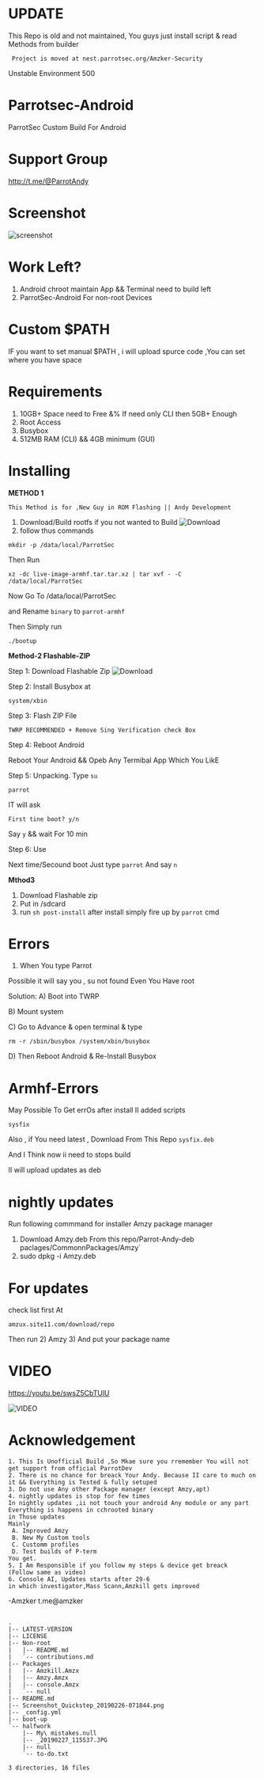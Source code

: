 # UPDATE 

This Repo is old and not maintained, 
You guys just install script & read
Methods from builder


     Project is moved at nest.parrotsec.org/Amzker-Security

Unstable Environment 500 

# Parrotsec-Android
ParrotSec Custom Build For Android

# Support Group

http://t.me/@ParrotAndy
# Screenshot
![screenshot](https://github.com/amzker/Parrotsec-Android/blob/master/Screenshot_Quickstep_20190226-071844.png)


# Work Left? 
1) Android chroot maintain App && Terminal need to build left 
2) ParrotSec-Android For non-root Devices 
# Custom $PATH 
IF you want to set manual $PATH , i will upload spurce code ,You can set where you have space


# Requirements 

1) 10GB+ Space need to Free &% If need only CLI then 5GB+ Enough
2) Root Access
3) Busybox 
4) 512MB RAM (CLI) && 4GB minimum (GUI)

# Installing 
 
 **METHOD 1**
 
    This Method is for ,New Guy in ROM Flashing || Andy Development
    
1) Download/Build rootfs 
if you not wanted to Build
![Download](https://drive.google.com/file/d/15QvL0XUWS_ZhDXrDp3hlTLOaMs-ltn2s/view?usp=drivesdk)
2) follow thus commands 
 
`mkdir -p /data/local/ParrotSec`
 
Then Run 

`xz -dc live-image-armhf.tar.tar.xz | tar xvf - -C /data/local/ParrotSec` 

Now Go To /data/local/ParrotSec 

and Rename `binary` to `parrot-armhf` 

Then Simply run
 
`./bootup `

**Method-2 Flashable-ZIP**

Step 1: Download Flashable Zip 
![Download]( https://drive.google.com/file/d/1M9zSkAebTRWfWrvO_9xjiS3MoDE8Y5Tx/view?usp=drivesdk)

Step 2: Install Busybox at 

`system/xbin` 

Step 3: Flash ZIP File 

`TWRP RECOMMENDED + Remove Sing Verification check Box`

Step 4: Reboot Android 

Reboot Your Android && Opeb Any Termibal App Which You LikE

Step 5: Unpacking.
Type 
`su`

`parrot` 

IT will ask 

`First tine boot? y/n` 

Say `y` && wait For 10 min 

Step 6: Use 

Next time/Secound boot  Just type `parrot` And say `n` 

 **Mthod3** 
  1) Download Flashable zip 
  2) Put in /sdcard 
  3) run `sh post-install`
 after install simply fire up by `parrot` cmd

# Errors 

1) When You type Parrot

Possible it will say you , su not found Even You Have root 

Solution: 
A) Boot into TWRP 

B) Mount system 

C) Go to Advance & open terminal & type

`rm -r /sbin/busybox /system/xbin/busybox `

D) Then Reboot Android & Re-Install Busybox 



# Armhf-Errors

May Possible To Get errOs after install 
II added scripts 

 `sysfix` 
 
 Also , if You need latest , Download From
 This Repo `sysfix.deb`

And I Think now ii need to stops build

II will upload updates as deb 

# nightly updates

Run following commmand for installer Amzy package manager

1) Download Amzy.deb From this repo/Parrot-Andy-deb 
paclages/CommonnPackages/Amzy`
2) sudo dpkg -i Amzy.deb 

# For updates 
check list first 
At 

`amzux.site11.com/download/repo`

Then run 
2) Amzy 
3) And put your package name 

# VIDEO
https://youtu.be/swsZ5CbTUlU

![VIDEO](https://youtu.be/swsZ5CbTUlU)

# Acknowledgement 
   ```
1. This Is Unofficial Build ,So Mkae sure you rremember You will not get support from official ParrotDev  
2. There is no chance for breack Your Andy. Because II care to much on it && Everything is Tested & fully setuped
3. Do not use Any other Package manager (except Amzy,apt)
4. nightly updates is stop for few times 
In nightly updates ,ii not touch your android Any module or any part 
 Everything is happens in cchrooted binary
 in Those updates 
Mainly 
    A. Improved Amzy 
    B. New My Custom tools 
    C. Customm profiles 
    D. Test builds of P-term
You get. 
5. I Am Responsible if you follow my steps & device get breack 
(Follow same as video)
6. Console AI, Updates starts after 29-6 
in which investigator,Mass Scann,Amzkill gets improved 

  ```
-Amzker t.me@amzker 

```

.
|-- LATEST-VERSION
|-- LICENSE
|-- Non-root
|   |-- README.md
|   `-- contributions.md
|-- Packages
|   |-- Amzkill.Amzx
|   |-- Amzy.Amzx
|   |-- console.Amzx
|   `-- null
|-- README.md
|-- Screenshot_Quickstep_20190226-071844.png
|-- _config.yml
|-- boot-up
`-- halfwork
    |-- My\ mistakes.null
    |-- _20190227_115537.JPG
    |-- null
    `-- to-do.txt

3 directories, 16 files
```
